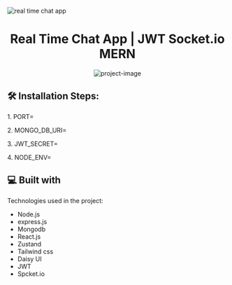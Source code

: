 ![real time chat app](https://github.com/Drjaickal/Browser-Based-chat-application-Oasis-Infobyte/assets/105309360/153458a3-ed6a-4566-a880-da33383c3f95)


<h1 align="center" id="title">Real Time Chat App | JWT Socket.io MERN</h1>

<p align="center"><img src="https://github.com/Drjaickal/Browser-Based-chat-application-Oasis-Infobyte/assets/105309360/153458a3-ed6a-4566-a880-da33383c3f95)" alt="project-image"></p>


<h2>🛠️ Installation Steps:</h2>

<p>1. PORT=</p>

<p>2. MONGO_DB_URI=</p>

<p>3. JWT_SECRET=</p>

<p>4. NODE_ENV=</p>

  
  
<h2>💻 Built with</h2>

Technologies used in the project:

*   Node.js
*   express.js
*   Mongodb
*   React.js
*   Zustand
*   Tailwind css
*   Daisy UI
*   JWT
*   Spcket.io
